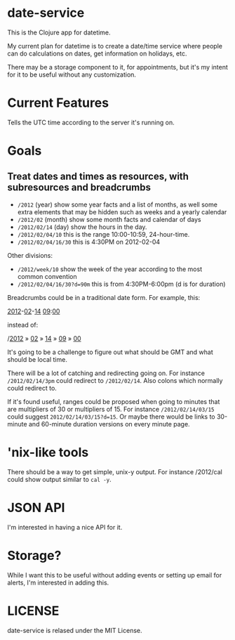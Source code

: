 # date-service

This is the Clojure app for datetime.

My current plan for datetime is to create a date/time service where
people can do calculations on dates, get information on holidays, 
etc.

There may be a storage component to it, for appointments, but it's
my intent for it to be useful without any customization.

# Current Features

Tells the UTC time according to the server it's running on.

# Goals

## Treat dates and times as resources, with subresources and breadcrumbs

* `/2012` (year) show some year facts and a list of months, as well
  some extra elements that may be hidden such as weeks and a yearly
  calendar
* `/2012/02` (month) show some month facts and calendar of days
* `/2012/02/14` (day) show the hours in the day.
* `/2012/02/04/10` this is the range 10:00-10:59, 24-hour-time.
* `/2012/02/04/16/30` this is 4:30PM on 2012-02-04

Other divisions:

* `/2012/week/10` show the week of the year according to the most
  common convention
* `/2012/02/04/16/30?d=90m` this is from 4:30PM-6:00pm (d is for duration)

Breadcrumbs could be in a traditional date form. For example, this:

[2012](http://datetime.now.sh/2012)-[02](http://datetime.now.sh/2012/02)-[14](http://datetime.now.sh/2012/02/14)
[09](http://datetime.now.sh/2012/02/14/09):[00](http://datetime.now.sh/2012/02/14/09/00)

instead of:

/[2012](http://datetime.now.sh/2012) &raquo; [02](http://datetime.now.sh/2012/02)
&raquo; [14](http://datetime.now.sh/2012/02/14) &raquo;
[09](http://datetime.now.sh/2012/02/14/09) &raquo; [00](http://datetime.now.sh/2012/02/14/09/00)

It's going to be a challenge to figure out what should be GMT and what
should be local time.

There will be a lot of catching and redirecting going on. For instance
`/2012/02/14/3pm` could redirect to `/2012/02/14`. Also colons which
normally could redirect to.

If it's found useful, ranges could be proposed when going to
minutes that are multipliers of 30 or multipliers of 15. For instance
`/2012/02/14/03/15` could suggest `2012/02/14/03/15?d=15`. Or maybe
there would be links to 30-minute and 60-minute duration versions on
every minute page.

# 'nix-like tools

There should be a way to get simple, unix-y output. For instance
/2012/cal could show output similar to `cal -y`.

# JSON API

I'm interested in having a nice API for it.

# Storage?

While I want this to be useful without adding events or setting up
email for alerts, I'm interested in adding this.

# LICENSE

date-service is relased under the MIT License.
